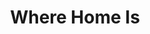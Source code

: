 ---
layout: page_store
id: 3
title: Where Home Is
details: 
contributors: 
 - prikankshitm
facebookurl: 
permalink: /store/3
image: 3.png
---